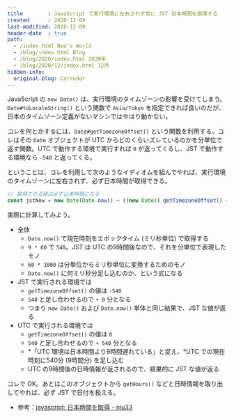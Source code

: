```yaml
---
title        : JavaScript で実行環境に左右されず常に JST 日本時間を取得する
created      : 2020-12-09
last-modified: 2020-12-09
header-date  : true
path:
  - /index.html Neo's World
  - /blog/index.html Blog
  - /blog/2020/index.html 2020年
  - /blog/2020/12/index.html 12月
hidden-info:
  original-blog: Corredor
---
```


JavaScript の `new Date()` は、実行環境のタイムゾーンの影響を受けてしまう。`Date#toLocaleString()` という関数で `Asia/Tokyo` を指定できれば良いのだが、日本のタイムゾーン定義がないマシンではやはり動かない。

コレを何とかするには、`Date#getTimezoneOffset()` という関数を利用する。コレはその `Date` オブジェクトが UTC からどのくらいズレているのかを分単位で返す関数。UTC で動作する環境で実行すれば `0` が返ってくるし、JST で動作する環境なら `-540` と返ってくる。

ということは、コレを利用して次のようなイディオムを組んでやれば、実行環境のタイムゾーンに左右されず、必ず日本時間が取得できる。

```javascript
// 取得できる値は必ず日本時間になる
const jstNow = new Date(Date.now() + ((new Date().getTimezoneOffset() + (9 * 60)) * 60 * 1000));
```

実際に計算してみよう。

- 全体
  - `Date.now()` で現在時刻をエポックタイム (ミリ秒単位) で取得する
  - `9 * 60` で `540`。JST は UTC の9時間後なので、それを分単位で表現したモノ
  - `60 * 1000` は分単位からミリ秒単位に変換するためのモノ
  - `Date.now()` に何ミリ秒分足し込むのか、という式になる
- JST で実行される環境では
  - `getTimezoneOffset()` の値は `-540`
  - `540` と足し合わせるので `+ 0` 分となる
  - つまり `new Date()` および `Date.now()` 単体と同じ結果で、JST な値が返る
- UTC で実行される環境では
  - `getTimezoneOffset()` の値は `0`
  - `540` と足し合わせるので `+ 540` 分となる
  - *「UTC 環境は日本時間より9時間遅れている」と捉え、*UTC での現在時刻に540分 (9時間分) を足し込む
  - UTC の9時間後の日時情報が返されるので、結果的に JST な値が返る

コレで OK。あとはこのオブジェクトから `getHours()` などと日時情報を取り出してやれば、必ず JST で日付を扱える。

- 参考：[javascript: 日本時間を取得 - nju33](https://nju33.com/javascript/%E6%97%A5%E6%9C%AC%E6%99%82%E9%96%93%E3%82%92%E5%8F%96%E5%BE%97)
